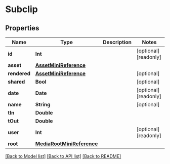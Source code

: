 # Subclip

## Properties

Name | Type | Description | Notes
------------ | ------------- | ------------- | -------------
**id** | **Int** |  | [optional] [readonly] 
**asset** | [**AssetMiniReference**](AssetMiniReference.md) |  | 
**rendered** | [**AssetMiniReference**](AssetMiniReference.md) |  | [optional] 
**shared** | **Bool** |  | [optional] 
**date** | **Date** |  | [optional] [readonly] 
**name** | **String** |  | [optional] 
**tIn** | **Double** |  | 
**tOut** | **Double** |  | 
**user** | **Int** |  | [optional] [readonly] 
**root** | [**MediaRootMiniReference**](MediaRootMiniReference.md) |  | 

[[Back to Model list]](../README.md#documentation-for-models) [[Back to API list]](../README.md#documentation-for-api-endpoints) [[Back to README]](../README.md)


